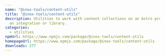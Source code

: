 ```yaml
---
name: "@inox-tools/content-utils"
title: "@inox-tools/content-utils"
description: Utilities to work with content collections on an Astro project from
  an integration or library.
categories:
  - utilities
npmUrl: https://www.npmjs.com/package/@inox-tools/content-utils
homepageUrl: https://www.npmjs.com/package/@inox-tools/content-utils
downloads: 277
---
```

